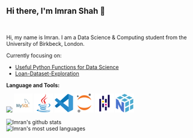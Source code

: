 ## Hi there, I'm Imran Shah 👋
<br/>

Hi, my name is Imran. I am a Data Science & Computing student from the University of Birkbeck, London.

Currently focusing on:
*   [Useful Python Functions for Data Science](https://github.com/supermanimmy/Data-Science-Functions)
*   [Loan-Dataset-Exploration](https://github.com/supermanimmy/loan-dataset-exploration)

**Language and Tools:** 

<code><img height="50" src="https://github.com/konpa/devicon/blob/master/icons/python/python-original.svg"></code>
<code><img height="50" src="https://raw.githubusercontent.com/github/explore/80688e429a7d4ef2fca1e82350fe8e3517d3494d/topics/mysql/mysql.png"></code>
<code><img height='50' src='https://github.com/devicons/devicon/blob/master/icons/java/java-original.svg'></code>
<code><img height="50" src="https://github.com/devicons/devicon/blob/master/icons/vscode/vscode-original.svg"></code>
<code><img height='50' src='https://github.com/devicons/devicon/blob/master/icons/jupyter/jupyter-original.svg'></code>
<code><img height='50' src='https://github.com/devicons/devicon/blob/master/icons/pandas/pandas-original.svg'></code>
<code><img height='50' src='https://github.com/devicons/devicon/blob/master/icons/numpy/numpy-original.svg'></code>

![Imran's github stats](https://github-readme-stats.vercel.app/api?username=supermanimmy&show_icons=true&theme=tokyonight)<br>
![Imran's most used languages](https://github-readme-stats.vercel.app/api/top-langs/?username=supermanimmy&theme=tokyonight)
